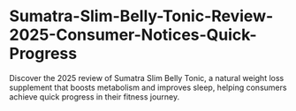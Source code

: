 # Sumatra-Slim-Belly-Tonic-Review-2025-Consumer-Notices-Quick-Progress
Discover the 2025 review of Sumatra Slim Belly Tonic, a natural weight loss supplement that boosts metabolism and improves sleep, helping consumers achieve quick progress in their fitness journey.
